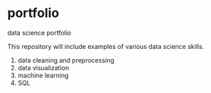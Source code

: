 # portfolio
data science portfolio

This repository will include examples of various data science skills.
1. data cleaning and preprocessing
2. data visualization
3. machine learning
4. SQL